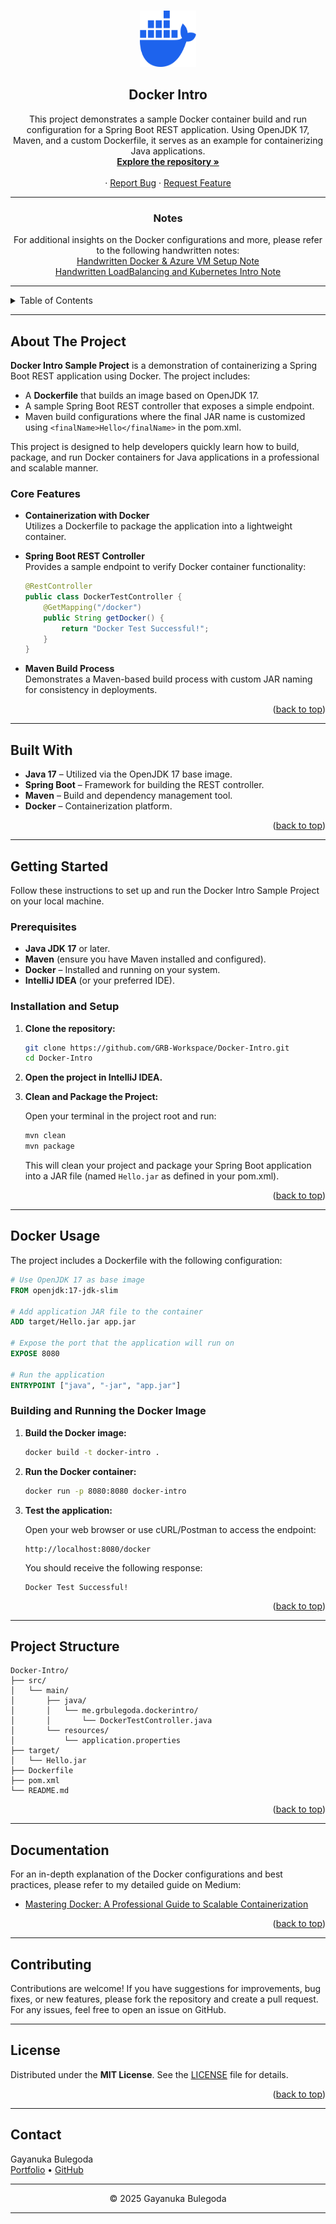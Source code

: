 <a id="readme-top"></a>

<!-- PROJECT LOGO -->
<br />
<div align="center">
  <a href="https://github.com/GRB-Workspace/Docker-Intro.git">
    <img src="/assets/docker-logo.svg" alt="Docker Intro Logo" width="90" height="90">
  </a>

<h2 align="center">Docker Intro</h2>

  <p align="center">
    This project demonstrates a sample Docker container build and run configuration for a Spring Boot REST application. Using OpenJDK 17, Maven, and a custom Dockerfile, it serves as an example for containerizing Java applications.
    <br />
    <a href="https://github.com/GRB-Workspace/Docker-Intro/tree/main/src"><strong>Explore the repository »</strong></a>
    <br />
    <br />
    ·
    <a href="https://github.com/GRB-Workspace/Docker-Intro/issues/new?labels=bug">Report Bug</a>
    ·
    <a href="https://github.com/GRB-Workspace/Docker-Intro/issues/new?labels=enhancement">Request Feature</a>
  </p>
</div>

---

<!-- NOTES SECTION -->
<div align="center">
  <h3>Notes</h3>
  <p>
    For additional insights on the Docker configurations and more, please refer to the following handwritten notes:
    <br />
    <a href="https://drive.google.com/file/d/1fdHU2bvU__scz4XPNu1cQ2Kcekw_cdPD/view?usp=sharing" target="_blank">
      Handwritten Docker &amp; Azure VM Setup Note
    </a>
    <br />
    <a href="https://drive.google.com/file/d/1SLsdzIpyH1SqZNftZho_9TO-mavyjWsZ/view?usp=sharing" target="_blank">
      Handwritten LoadBalancing and Kubernetes Intro Note
    </a>
  </p>
</div>

---

<!-- TABLE OF CONTENTS -->
<details>
  <summary>Table of Contents</summary>
  <ol>
    <li><a href="#about-the-project">About The Project</a></li>
    <ul>
      <li><a href="#core-features">Core Features</a></li>
      <li><a href="#built-with">Built With</a></li>
    </ul>
    <li><a href="#getting-started">Getting Started</a></li>
    <ul>
      <li><a href="#prerequisites">Prerequisites</a></li>
      <li><a href="#installation-and-setup">Installation and Setup</a></li>
      <li><a href="#docker-usage">Docker Usage</a></li>
    </ul>
    <li><a href="#project-structure">Project Structure</a></li>
    <li><a href="#documentation">Documentation</a></li>
    <li><a href="#contributing">Contributing</a></li>
    <li><a href="#license">License</a></li>
    <li><a href="#contact">Contact</a></li>
  </ol>
</details>

---

## About The Project

**Docker Intro Sample Project** is a demonstration of containerizing a Spring Boot REST application using Docker. The project includes:

- A **Dockerfile** that builds an image based on OpenJDK 17.
- A sample Spring Boot REST controller that exposes a simple endpoint.
- Maven build configurations where the final JAR name is customized using `<finalName>Hello</finalName>` in the pom.xml.

This project is designed to help developers quickly learn how to build, package, and run Docker containers for Java applications in a professional and scalable manner.

### Core Features

- **Containerization with Docker**  
  Utilizes a Dockerfile to package the application into a lightweight container.

- **Spring Boot REST Controller**  
  Provides a sample endpoint to verify Docker container functionality:

  ```java
  @RestController
  public class DockerTestController {
      @GetMapping("/docker")
      public String getDocker() {
          return "Docker Test Successful!";
      }
  }
  ```

- **Maven Build Process**  
  Demonstrates a Maven-based build process with custom JAR naming for consistency in deployments.

<p align="right">(<a href="#readme-top">back to top</a>)</p>

---

## Built With

- **Java 17** – Utilized via the OpenJDK 17 base image.
- **Spring Boot** – Framework for building the REST controller.
- **Maven** – Build and dependency management tool.
- **Docker** – Containerization platform.

<p align="right">(<a href="#readme-top">back to top</a>)</p>

---

## Getting Started

Follow these instructions to set up and run the Docker Intro Sample Project on your local machine.

### Prerequisites

- **Java JDK 17** or later.
- **Maven** (ensure you have Maven installed and configured).
- **Docker** – Installed and running on your system.
- **IntelliJ IDEA** (or your preferred IDE).

### Installation and Setup

1. **Clone the repository:**

   ```bash
   git clone https://github.com/GRB-Workspace/Docker-Intro.git
   cd Docker-Intro
   ```

2. **Open the project in IntelliJ IDEA.**

3. **Clean and Package the Project:**

   Open your terminal in the project root and run:

   ```bash
   mvn clean
   mvn package
   ```

   This will clean your project and package your Spring Boot application into a JAR file (named `Hello.jar` as defined in your pom.xml).

<p align="right">(<a href="#readme-top">back to top</a>)</p>

---

## Docker Usage

The project includes a Dockerfile with the following configuration:

```dockerfile
# Use OpenJDK 17 as base image
FROM openjdk:17-jdk-slim

# Add application JAR file to the container
ADD target/Hello.jar app.jar

# Expose the port that the application will run on
EXPOSE 8080

# Run the application
ENTRYPOINT ["java", "-jar", "app.jar"]
```

### Building and Running the Docker Image

1. **Build the Docker image:**

   ```bash
   docker build -t docker-intro .
   ```

2. **Run the Docker container:**

   ```bash
   docker run -p 8080:8080 docker-intro
   ```

3. **Test the application:**

   Open your web browser or use cURL/Postman to access the endpoint:

   ```
   http://localhost:8080/docker
   ```

   You should receive the following response:

   ```
   Docker Test Successful!
   ```

<p align="right">(<a href="#readme-top">back to top</a>)</p>

---

## Project Structure

```plaintext
Docker-Intro/
├── src/
│   └── main/
│       ├── java/
│       │   └── me.grbulegoda.dockerintro/
│       │       └── DockerTestController.java
│       └── resources/
│           └── application.properties
├── target/
│   └── Hello.jar
├── Dockerfile
├── pom.xml
└── README.md
```

<p align="right">(<a href="#readme-top">back to top</a>)</p>

---

## Documentation

For an in-depth explanation of the Docker configurations and best practices, please refer to my detailed guide on Medium:

- [Mastering Docker: A Professional Guide to Scalable Containerization](https://medium.com/@grbulegoda/mastering-docker-a-professional-guide-to-scalable-containerization-e8d1d9b99f65)

<p align="right">(<a href="#readme-top">back to top</a>)</p>

---

## Contributing

Contributions are welcome! If you have suggestions for improvements, bug fixes, or new features, please fork the repository and create a pull request. For any issues, feel free to open an issue on GitHub.

---

## License

Distributed under the **MIT License**. See the [LICENSE](LICENSE) file for details.

<p align="right">(<a href="#readme-top">back to top</a>)</p>

---

## Contact

Gayanuka Bulegoda  
[Portfolio](https://grbulegoda.me/) • [GitHub](https://github.com/gayanukabulegoda)

---

<div align="center">
  <p>
    &copy; 2025 Gayanuka Bulegoda
  </p>
</div>

---

[grb-shield]: https://img.shields.io/badge/GRB-000000?style=for-the-badge&logo=github&logoColor=white
[grb-url]: https://grbulegoda.me/
